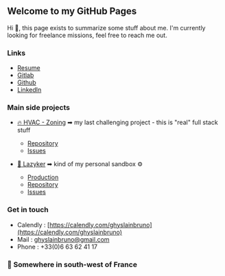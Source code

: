 ## Welcome to my GitHub Pages

Hi 👋, this page exists to summarize some stuff about me. I'm currently looking for freelance missions, feel free to reach me out. 

### Links
- [Resume](https://ghyslainbruno.github.io/presentation/resume.pdf)
- [Gitlab](https://gitlab.com/users/ghyslainbruno/projects)
- [Github](https://github.com/GhyslainBruno)
- [LinkedIn](https://www.linkedin.com/in/ghyslainbruno/)

### Main side projects
- [🔥 HVAC - Zoning](https://gitlab.com/ghyslainbruno/zoning) ➡ my last challenging project - this is "real" full stack stuff
  - [Repository](https://gitlab.com/ghyslainbruno/zoning)
  - [Issues](https://gitlab.com/ghyslainbruno/zoning/-/boards)
  

- [🎥 Lazyker](https://lazyker.ghyslain.xyz) ➡ kind of my personal sandbox ⚙️
  - [Production](https://lazyker.ghyslain.xyz)
  - [Repository](https://gitlab.com/ghyslainbruno/lazyker)
  - [Issues](https://gitlab.com/ghyslainbruno/lazyker/-/boards)

### Get in touch
- Calendly : [https://calendly.com/ghyslainbruno](https://calendly.com/ghyslainbruno)
- Mail : [ghyslainbruno@gmail.com](mailto:ghyslainbruno@gmail.com)
- Phone : +33(0)6 63 62 41 17

### 📌 Somewhere in south-west of France
